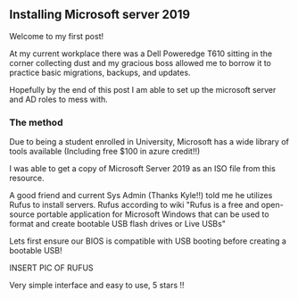 ## Installing Microsoft server 2019 

Welcome to my first post!

At my current workplace there was a Dell Poweredge T610 sitting in the corner collecting dust and my gracious boss allowed me to borrow it to practice basic migrations, backups, and updates.

Hopefully by the end of this post I am able to set up the microsoft server and AD roles to mess with.

### The method

Due to being a student enrolled in University, Microsoft has a wide library of tools available (Including free $100 in azure credit!!)

I was able to get a copy of Microsoft Server 2019 as an ISO file from this resource.

A good friend and current Sys Admin (Thanks Kyle!!) told me he utilizes Rufus to install servers. Rufus according to wiki "Rufus is a free and open-source portable application for Microsoft Windows that can be used to format and create bootable USB flash drives or Live USBs"

Lets first ensure our BIOS is compatible with USB booting before creating a bootable USB!





INSERT PIC OF RUFUS

Very simple interface and easy to use, 5 stars !!

